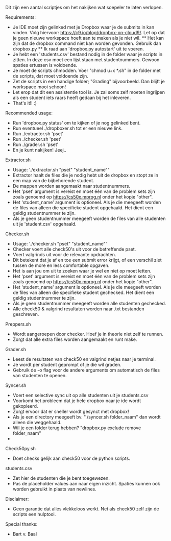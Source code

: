 Dit zijn een aantal scriptjes om het nakijken wat soepeler te laten verlopen.

Requirements:

* Je IDE moet zijn gelinked met je Dropbox waar je de submits in kan vinden. Volg hiervoor: https://c9.io/blog/dropbox-on-cloud9/. Let op dat je geen nieuwe workspace hoeft aan te maken als je niet wil.
** Het kan zijn dat de dropbox command niet kan worden gevonden. Gebruik dan dropbox.py
** Ik raad aan 'dropbox.py autostart' uit te voeren.
* Je hebt een 'students.csv' bestand nodig in de folder waar je scripts in zitten. In deze csv moet een lijst staan met studentnummers. Gewoon spaties ertussen is voldoende.
* Je moet de scripts chmodden. Voer "chmod u+x *.sh" in de folder met de scripts, dat moet voldoende zijn.
* Zet de scripts in een handige folder; "Grading" bijvoorbeeld. Dan blijft je workspace mooi schoon!
* Let erop dat dit een assistentie tool is. Je zal soms zelf moeten ingrijpen als een student iets raars heeft gedaan bij het inleveren.
* That's it!! :)

Recommended usage:

* Run 'dropbox.py status' om te kijken of je nog gelinked bent.
* Run eventueel ./dropboxer.sh tot er een nieuwe link.
* Run ./extractor.sh 'pset'
* Run ./checker.sh 'pset'
* Run ./grader.sh 'pset'
* En je kunt nakijken! Jeej..

Extractor.sh

* Usage: './extractor.sh "pset" "student_name"'
* Extractor haalt de files die je nodig hebt uit de dropbox en stopt ze in een map van de bijbehorende student.
* De mappen worden aangemaakt naar studentnummers.
* Het 'pset' argument is vereist en moet één van de problem sets zijn zoals genoemd op https://cs50x.mprog.nl onder het kopje "other".
* Het 'student_name' argument is optioneel. Als je die meegeeft worden de files van alleen die specifieke student opgehaald. Het dient een geldig studentnummer te zijn.
* Als je geen studentnummer meegeeft worden de files van alle studenten uit je 'student.csv' opgehaald.

Checker.sh

* Usage: './checker.sh "pset" "student_name"'
* Checker voert alle check50's uit voor de betreffende pset.
* Voert valgrinds uit voor de relevante opdrachten.
* Dit betekent dat je af en toe een submit error krijgt, of een verschil ziet tussen de more en less comfortable opgaven.
* Het is aan jou om uit te zoeken waar je wel en niet op moet letten.
* Het 'pset' argument is vereist en moet één van de problem sets zijn zoals genoemd op https://cs50x.mprog.nl onder het kopje "other".
* Het 'student_name' argument is optioneel. Als je die meegeeft worden de files van alleen die specifieke student gechecked. Het dient een geldig studentnummer te zijn.
* Als je geen studentnummer meegeeft worden alle studenten gechecked.
* Alle check50 & valgrind resultaten worden naar .txt bestanden geschreven.

Preppers.sh

* Wordt aangeroepen door checker. Hoef je in theorie niet zelf te runnen.
* Zorgt dat alle extra files worden aangemaakt en runt make.

Grader.sh

* Leest de resultaten van check50 en valgrind netjes naar je terminal.
* Je wordt per student geprompt of je die wil graden.
* Gebruik de -o flag voor de andere arguments om automatisch de files van studenten te openen.

Syncer.sh

* Voert een selective sync uit op alle studenten uit je students.csv
* Voorkomt het probleem dat je hele dropbox naar je ide wordt gekopieerd.
* Zorgt ervoor dat er sneller wordt gesynct met dropbox!
* Als je een directory meegeeft bv. "./syncer.sh folder_naam" dan wordt alleen die weggehaald.
* Wil je een folder terug hebben? "dropbox.py exclude remove folder_naam"
*
Check50py.sh

* Doet checks gelijk aan check50 voor de python scripts.

students.csv

* Zet hier de studenten die je bent toegewezen.
* Pas de placeholder values aan naar eigen inzicht. Spaties kunnen ook worden gebruikt in plaats van newlines.

Disclaimer:

* Geen garantie dat alles vlekkeloos werkt. Net als check50 zelf zijn de scripts een hulptool.

Special thanks:

* Bart v. Baal